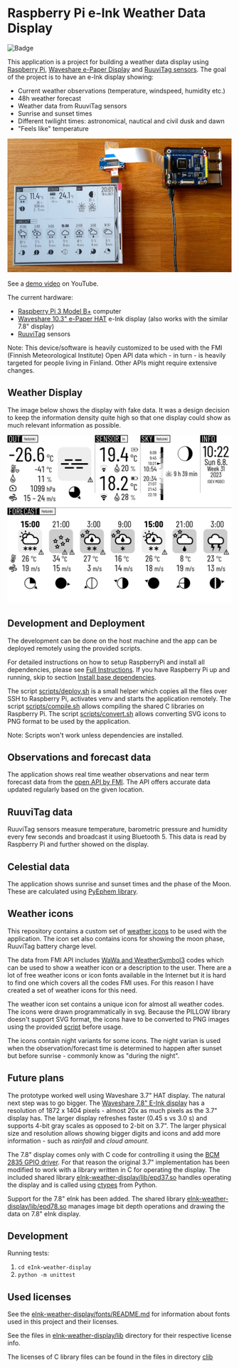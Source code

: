 # Raspberry Pi e-Ink Weather Data Display

![Badge](https://github.com/sevesalm/eInk-weather-display/actions/workflows/default.yml/badge.svg)

This application is a project for building a weather data display using [Raspberry Pi](https://www.raspberrypi.org/products/), [Waveshare e-Paper Display](https://www.waveshare.com/product/raspberry-pi/displays/e-paper.htm) and [RuuviTag sensors](https://ruuvi.com/ruuvitag-specs/). The goal of the project is to have an e-Ink display showing:

- Current weather observations (temperature, windspeed, humidity etc.)
- 48h weather forecast
- Weather data from RuuviTag sensors
- Sunrise and sunset times
- Different twilight times: astronomical, nautical and civil dusk and dawn
- "Feels like" temperature

![prototype](images/eInk-weather-display-7.8-Raspi.jpg)

See a [demo video](https://www.youtube.com/watch?v=s2YX_JOI1VU) on YouTube.

The current hardware:

- [Raspberry Pi 3 Model B+](https://www.raspberrypi.org/products/raspberry-pi-3-model-b-plus/) computer
- [Waveshare 10.3" e-Paper HAT](https://www.waveshare.com/product/raspberry-pi/displays/e-paper/10.3inch-e-paper-hat.htm) e-Ink display (also works with the similar 7.8" display)
- [RuuviTag](https://ruuvi.com/ruuvitag-specs/) sensors

Note: This device/software is heavily customized to be used with the FMI (Finnish Meteorological Institute) Open API data which - in turn - is heavily targeted for people living in Finland. Other APIs might require extensive changes.

## Weather Display

The image below shows the display with fake data. It was a design decision to keep the information density quite high so that one display could show as much relevant information as possible.

![example_display.png](images/example_display.png)

## Development and Deployment

The development can be done on the host machine and the app can be deployed remotely using the provided scripts.

For detailed instructions on how to setup RaspberryPi and install all dependencies, please see [Full Instructions](full_install.md). If you have Raspberry Pi up and running, skip to section [Install base dependencies](full_install.md#install-base-dependencies).

The script [scripts/deploy.sh](scripts/deploy.sh) is a small helper which copies all the files over SSH to Raspberry Pi, activates venv and starts the application remotely. The script [scripts/compile.sh](scripts/compile.sh) allows compiling the shared C libraries on Raspberry Pi. The script [scripts/convert.sh](scripts/convert.sh) allows converting SVG icons to PNG format to be used by the application.

Note: Scripts won't work unless dependencies are installed.

## Observations and forecast data

The application shows real time weather observations and near term forecast data from the [open API by FMI](https://en.ilmatieteenlaitos.fi/open-data). The API offers accurate data updated regularly based on the given location.

## RuuviTag data

RuuviTag sensors measure temperature, barometric pressure and humidity every few seconds and broadcast it using Bluetooth 5. This data is read by Raspberry Pi and further showed on the display.

## Celestial data

The application shows sunrise and sunset times and the phase of the Moon. These are calculated using [PyEphem library](https://rhodesmill.org/pyephem/).

## Weather icons

This repository contains a custom set of [weather icons](svg_icons/README.md) to be used with the application. The icon set also contains icons for showing the moon phase, RuuviTag battery charge level.

The data from FMI API includes [WaWa and WeatherSymbol3](weather_icon_codes.md) codes which can be used to show a weather icon or a description to the user. There are a lot of free weather icons or icon fonts available in the Internet but it is hard to find one which covers all the codes FMI uses. For this reason I have created a set of weather icons for this need.

The weather icon set contains a unique icon for almost all weather codes. The icons were drawn programmatically in svg. Because the PILLOW library doesn't support SVG format, the icons have to be converted to PNG images using the provided [script](scripts/convert.sh) before usage.

The icons contain night variants for some icons. The night varian is used when the observation/forecast time is determined to happen after sunset but before sunrise - commonly know as "during the night".

## Future plans

The prototype worked well using Waveshare 3.7" HAT display. The natural next step was to go bigger. The [Waveshare 7.8" E-Ink display](https://www.waveshare.com/product/raspberry-pi/displays/e-paper/7.8inch-e-paper-hat.htm) has a resolution of 1872 x 1404 pixels - almost 20x as much pixels as the 3.7" display has. The larger display refreshes faster (0.45 s vs 3.0 s) and supports 4-bit gray scales as opposed to 2-bit on 3.7". The larger physical size and resolution allows showing bigger digits and icons and add more information - such as _rainfall_ and _cloud amount_.

The 7.8" display comes only with C code for controlling it using the [BCM 2835 GPIO driver](https://www.airspayce.com/mikem/bcm2835/). For that reason the original 3.7" implementation has been modified to work with a library written in C for operating the display. The included shared library [eInk-weather-display/lib/epd37.so](eInk-weather-display/lib/epd37.so) handles operating the display and is called using [ctypes](https://docs.python.org/3/library/ctypes.html) from Python.

Support for the 7.8" eInk has been added. The shared library [eInk-weather-display/lib/epd78.so](eInk-weather-display/lib/epd78.so) manages image bit depth operations and drawing the data on 7.8" eInk display.

## Development

Running tests:

1. `cd eInk-weather-display`
1. `python -m unittest`

## Used licenses

See the [eInk-weather-display/fonts/README.md](eInk-weather-display/fonts/README.md) for information about fonts used in this project and their licenses.

See the files in [eInk-weather-display/lib](eInk-weather-display/lib) directory for their respective license info.

The licenses of C library files can be found in the files in directory [clib](clib)
